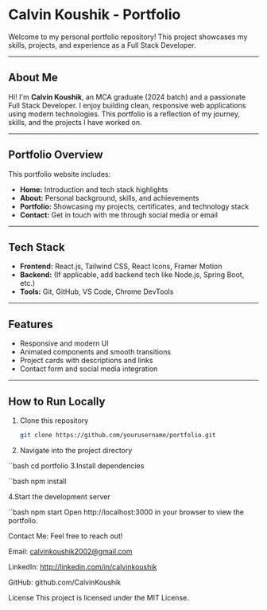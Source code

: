 # Calvin Koushik - Portfolio

Welcome to my personal portfolio repository! This project showcases my skills, projects, and experience as a Full Stack Developer.

---

## About Me

Hi! I'm **Calvin Koushik**, an MCA graduate (2024 batch) and a passionate Full Stack Developer. I enjoy building clean, responsive web applications using modern technologies. This portfolio is a reflection of my journey, skills, and the projects I have worked on.

---

## Portfolio Overview

This portfolio website includes:

- **Home:** Introduction and tech stack highlights  
- **About:** Personal background, skills, and achievements  
- **Portfolio:** Showcasing my projects, certificates, and technology stack  
- **Contact:** Get in touch with me through social media or email  

---

## Tech Stack

- **Frontend:** React.js, Tailwind CSS, React Icons, Framer Motion  
- **Backend:** (If applicable, add backend tech like Node.js, Spring Boot, etc.)  
- **Tools:** Git, GitHub, VS Code, Chrome DevTools

---

## Features

- Responsive and modern UI  
- Animated components and smooth transitions  
- Project cards with descriptions and links  
- Contact form and social media integration

---

## How to Run Locally

1. Clone this repository  
   ```bash
   git clone https://github.com/yourusername/portfolio.git
2. Navigate into the project directory

  ``bash
      cd portfolio
3.Install dependencies

   ``bash
      npm install

4.Start the development server

   ``bash
      npm start
      Open http://localhost:3000 in your browser to view the portfolio.

Contact Me:
Feel free to reach out!

Email: calvinkoushik2002@gmail.com

LinkedIn: http://linkedin.com/in/calvinkoushik

GitHub: github.com/CalvinKoushik

License
This project is licensed under the MIT License.

